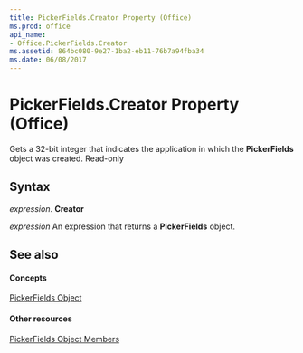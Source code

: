 ```yaml
---
title: PickerFields.Creator Property (Office)
ms.prod: office
api_name:
- Office.PickerFields.Creator
ms.assetid: 864bc080-9e27-1ba2-eb11-76b7a94fba34
ms.date: 06/08/2017
---
```



# PickerFields.Creator Property (Office)

Gets a 32-bit integer that indicates the application in which the  **PickerFields** object was created. Read-only


## Syntax

 _expression_. **Creator**

 _expression_ An expression that returns a **PickerFields** object.


## See also


#### Concepts


[PickerFields Object](pickerfields-object-office.md)
#### Other resources


[PickerFields Object Members](pickerfields-members-office.md)


